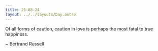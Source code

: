 ```yaml
---
title: 25-08-24
layout: ../../layouts/Day.astro
---
```


Of all forms of caution, caution in love is perhaps the most fatal to true happiness.

~ Bertrand Russell

